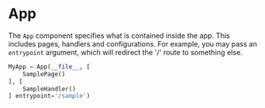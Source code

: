 # App

The ```App``` component specifies what is contained inside the app. This includes pages, handlers and configurations. For example, you may pass an ```entrypoint```
argument, which will redirect the '/' route to something else.
```python
MyApp = App(__file__, [
    SamplePage()
], [
    SampleHandler()
] entrypoint='/sample')
```